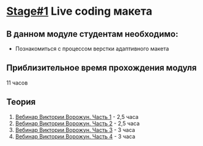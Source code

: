 # [Stage#1](../../) Live coding макета
## В данном модуле студентам необходимо: 
- Познакомиться c процессом верстки адаптивного макета

## Приблизительное время прохождения модуля
11 часов

## Теория 
1. [Вебинар Виктории Ворожун. Часть 1](https://www.youtube.com/watch?v=ZAde-IJAHzo&feature=youtu.be) - 2,5 часа
2. [Вебинар Виктории Ворожун. Часть 2](https://www.youtube.com/watch?v=BJENQIX2e2o&feature=youtu.be) - 2,5 часа
3. [Вебинар Виктории Ворожун. Часть 3](https://www.youtube.com/watch?v=fooyYgIuZe8&feature=youtu.be) - 3 часа
4. [Вебинар Виктории Ворожун. Часть 4](https://www.youtube.com/watch?v=Qk2UGlFNKPE) - 3 часа
